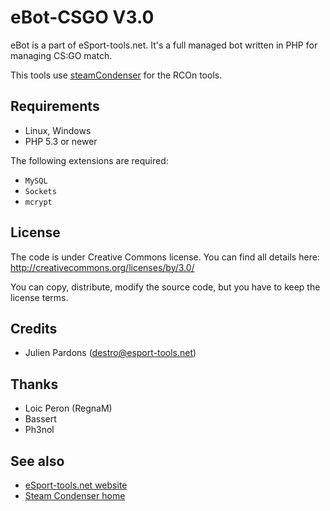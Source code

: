 eBot-CSGO V3.0
==============

eBot is a part of eSport-tools.net. It's a full managed bot written in PHP for managing CS:GO match.

This tools use [steamCondenser](https://github.com/koraktor/steam-condenser-php) for the RCOn tools.

## Requirements

* Linux, Windows
* PHP 5.3 or newer

The following extensions are required:

* `MySQL`
* `Sockets`
* `mcrypt`

## License

The code is under Creative Commons license. You can find all details here: http://creativecommons.org/licenses/by/3.0/

You can copy, distribute, modify the source code, but you have to keep the license terms.

## Credits

* Julien Pardons (destro@esport-tools.net)

## Thanks

* Loic Peron (RegnaM)
* Bassert 
* Ph3nol

## See also

* [eSport-tools.net website](http://www.esport-tools.net/)
* [Steam Condenser home](https://koraktor.de/steam-condenser)